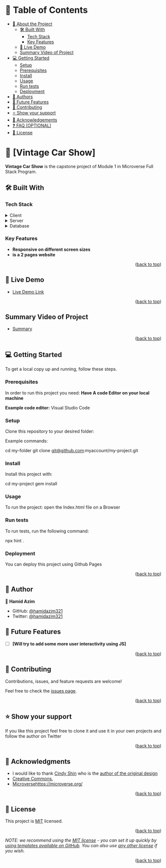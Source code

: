 <a name="readme-top"></a>



# 📗 Table of Contents

- [📖 About the Project](#about-project)
  - [🛠 Built With](#built-with)
    - [Tech Stack](#tech-stack)
    - [Key Features](#key-features)
  - [🚀 Live Demo](#live-demo)
  - [Summary Video of Project](#Summary)
- [💻 Getting Started](#getting-started)
  - [Setup](#setup)
  - [Prerequisites](#prerequisites)
  - [Install](#install)
  - [Usage](#usage)
  - [Run tests](#run-tests)
  - [Deployment](#deployment)
- [👥 Authors](#authors)
- [🔭 Future Features](#future-features)
- [🤝 Contributing](#contributing)
- [⭐️ Show your support](#support)
- [🙏 Acknowledgements](#acknowledgements)
- [❓ FAQ (OPTIONAL)](#faq)
- [📝 License](#license)


# 📖 [Vintage Car Show] <a name="about-project"></a>

**Vintage Car Show** is the capstone project of Module 1 in Microverse Full Stack Program.

## 🛠 Built With <a name="built-with"></a>

### Tech Stack <a name="tech-stack"></a>

<details>
  <summary>Client</summary>
  <ul>
    <li><a href="https://html5.org">HTML</a></li>
    <li><a href="https://www.w3.org/Style/CSS/Overview.en.html">CSS</a></li>
    <li><a href="https://www.javascript.com/">JavaScript</a></li>
  </ul>
</details>

<details>
  <summary>Server</summary>
  <ul>
    <li>N/A</li>
  </ul>
</details>

<details>
<summary>Database</summary>
  <ul>
    <li>N/A</li>
  </ul>
</details>



### Key Features <a name="key-features"></a>

- **Responsive on different screen sizes**
- **is a 2 pages website**


<p align="right">(<a href="#readme-top">back to top</a>)</p>

## 🚀 Live Demo <a name="live-demo"></a>

- [Live Demo Link](https://hamidazim321.github.io/Microverse-Capstone-1/)

<p align="right">(<a href="#readme-top">back to top</a>)</p>

## Summary Video of Project <a name="Summary"></a>

- [Summary](https://www.loom.com/share/69f61611b2974542828eb5a6dc4e96d0?sid=ddc82b21-3a4a-4c63-bc7e-1c6b57d4e5ac)

<p align="right">(<a href="#readme-top">back to top</a>)</p>


## 💻 Getting Started <a name="getting-started"></a>

To get a local copy up and running, follow these steps.

### Prerequisites

In order to run this project you need:
**Have A code Editor on your local machine**


**Example code editor:**
Visual Studio Code



### Setup

Clone this repository to your desired folder:

Example commands:

  cd my-folder
  git clone git@github.com:myaccount/my-project.git



### Install

Install this project with:

  cd my-project
  gem install


### Usage

To run the project:
  open the Index.html file on a Browser



### Run tests

To run tests, run the following command:

npx hint .

### Deployment

You can deploy this project using Github Pages

<p align="right">(<a href="#readme-top">back to top</a>)</p>


## 👥 Author <a name="authors"></a>


👤 **Hamid Azim**

- GitHub: [@hamidazim321](https://github.com/hamidazim321)
- Twitter: [@hamidazim321](https://twitter.com/hamidazim321)



## 🔭 Future Features <a name="future-features"></a>

- [ ] **[Will try to add some more user interactivity using JS]**

<p align="right">(<a href="#readme-top">back to top</a>)</p>




## 🤝 Contributing <a name="contributing"></a>

Contributions, issues, and feature requests are welcome!

Feel free to check the [issues page](../../issues/).

<p align="right">(<a href="#readme-top">back to top</a>)</p>



## ⭐️ Show your support <a name="support"></a>

If you like this project feel free to clone it and use it in your own projects and follow the author on Twitter

<p align="right">(<a href="#readme-top">back to top</a>)</p>


## 🙏 Acknowledgments <a name="acknowledgements"></a>

- I would like to thank [Cindy Shin](https://www.behance.net/adagio07) who is the [author of the original design](https://www.behance.net/gallery/29845175/CC-Global-Summit-2015) 
- [Creative Commons.](https://creativecommons.org/)
- [Microverse]()https://microverse.org/
  
<p align="right">(<a href="#readme-top">back to top</a>)</p>





## 📝 License <a name="license"></a>

This project is [MIT](./LICENSE) licensed.

<p align="right">(<a href="#readme-top">back to top</a>)</p>


_NOTE: we recommend using the [MIT license](https://choosealicense.com/licenses/mit/) - you can set it up quickly by [using templates available on GitHub](https://docs.github.com/en/communities/setting-up-your-project-for-healthy-contributions/adding-a-license-to-a-repository). You can also use [any other license](https://choosealicense.com/licenses/) if you wish._

<p align="right">(<a href="#readme-top">back to top</a>)</p>

